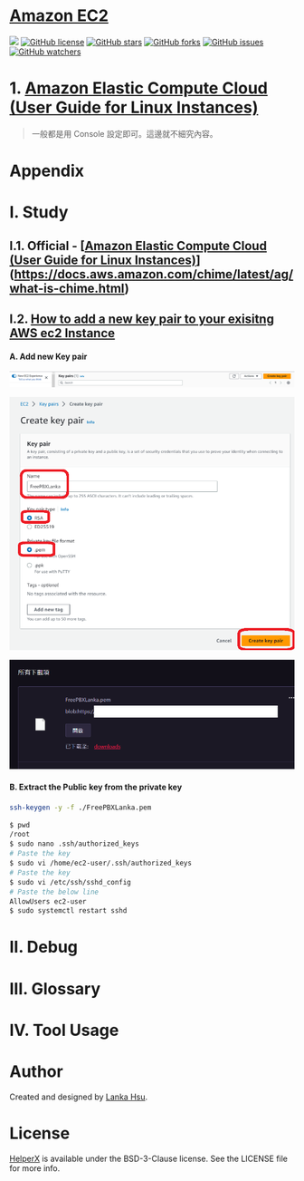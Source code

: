# [Amazon EC2](https://aws.amazon.com/tw/ec2/)

[![](https://img.shields.io/badge/Powered%20by-lankahsu%20-brightgreen.svg)](https://github.com/lankahsu520/HelperX)
[![GitHub license][license-image]][license-url]
[![GitHub stars][stars-image]][stars-url]
[![GitHub forks][forks-image]][forks-url]
[![GitHub issues][issues-image]][issues-image]
[![GitHub watchers][watchers-image]][watchers-image]

[license-image]: https://img.shields.io/github/license/lankahsu520/HelperX.svg
[license-url]: https://github.com/lankahsu520/HelperX/blob/master/LICENSE
[stars-image]: https://img.shields.io/github/stars/lankahsu520/HelperX.svg
[stars-url]: https://github.com/lankahsu520/HelperX/stargazers
[forks-image]: https://img.shields.io/github/forks/lankahsu520/HelperX.svg
[forks-url]: https://github.com/lankahsu520/HelperX/network
[issues-image]: https://img.shields.io/github/issues/lankahsu520/HelperX.svg
[issues-url]: https://github.com/lankahsu520/HelperX/issues
[watchers-image]: https://img.shields.io/github/watchers/lankahsu520/HelperX.svg
[watchers-url]: https://github.com/lankahsu520/HelperX/watchers

# 1. [Amazon Elastic Compute Cloud (User Guide for Linux Instances)](https://docs.aws.amazon.com/AWSEC2/latest/UserGuide/concepts.html)

> 一般都是用 Console 設定即可。這邊就不細究內容。

# Appendix

# I. Study

## I.1. Official - [[Amazon Elastic Compute Cloud (User Guide for Linux Instances)](https://docs.aws.amazon.com/AWSEC2/latest/UserGuide/concepts.html)](https://docs.aws.amazon.com/chime/latest/ag/what-is-chime.html)

## I.2. [How to add a new key pair to your exisitng AWS ec2 Instance](https://linux.how2shout.com/add-a-new-key-pair-to-your-exisitng-aws-ec2-instances/)

#### A. Add new Key pair

![ec2_keypair01](./images/ec2_keypair01.png)

![ec2_keypair02](./images/ec2_keypair02.png)

![ec2_keypair03](./images/ec2_keypair03.png)

#### B. Extract the Public key from the private key

```bash
ssh-keygen -y -f ./FreePBXLanka.pem
```

```bash
$ pwd
/root
$ sudo nano .ssh/authorized_keys
# Paste the key
$ sudo vi /home/ec2-user/.ssh/authorized_keys
# Paste the key
$ sudo vi /etc/ssh/sshd_config
# Paste the below line
AllowUsers ec2-user
$ sudo systemctl restart sshd
```

# II. Debug

# III. Glossary

# IV. Tool Usage


# Author

Created and designed by [Lanka Hsu](lankahsu@gmail.com).

# License

[HelperX](https://github.com/lankahsu520/HelperX) is available under the BSD-3-Clause license. See the LICENSE file for more info.
